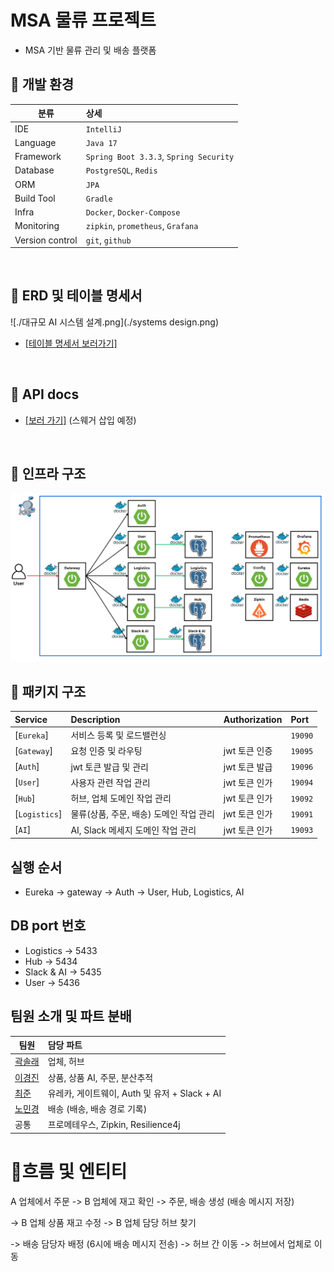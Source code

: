 # MSA 물류 프로젝트
- MSA 기반 물류 관리 및 배송 플랫폼

## 🐹 개발 환경

| 분류       |  상세                                  |
|------------|:------------------------------------|
| IDE        | `IntelliJ`                           |
| Language   | `Java 17`                           |
| Framework  | `Spring Boot 3.3.3`, `Spring Security` |
| Database   | `PostgreSQL`, `Redis` |
|ORM         | `JPA` |
| Build Tool | `Gradle`                          |
| Infra      | `Docker`, `Docker-Compose`        |
|Monitoring  |`zipkin`, `prometheus`, `Grafana` |
|Version control|`git`, `github`|

<br>

## 🧩 ERD 및 테이블 명세서

![./대규모 AI 시스템 설계.png](./systems design.png)
- [[테이블 명세서 보러가기]](https://www.notion.so/teamsparta/fa7f938fb7554cf884904d99c95c8ca5)

<br>

## 🐙 API docs

- [[보러 가기]](https://www.notion.so/teamsparta/API-f7da2a7b7fe64f9c9eeb8616fd15e9f4) (스웨거 삽입 예정)
<br>

## 🐬 인프라 구조
![인프라 설계서.png](infra.png)

## 📂 패키지 구조

| Service	             | Description	    | Authorization	 | Port   |
|:---------------------|:----------------|:---------------|:-------|
| [`Eureka`]           | 서비스 등록 및 로드밸런싱|       | `19090` |
| [`Gateway`]          | 요청 인증 및 라우팅     | jwt 토큰 인증      | `19095` |
| [`Auth`]             | jwt 토큰 발급 및 관리     | jwt 토큰 발급      | `19096` |
| [`User`]             | 사용자 관련 작업 관리   | jwt 토큰 인가      | `19094` |
| [`Hub`]              | 허브, 업체 도메인 작업 관리|jwt 토큰 인가    | `19092` |
| [`Logistics`]        | 물류(상품, 주문, 배송) 도메인 작업 관리|jwt 토큰 인가 | `19091` |
| [`AI`]               | AI, Slack 메세지 도메인 작업 관리|jwt 토큰 인가       | `19093` |


## 실행 순서
- Eureka  → gateway  → Auth  → User, Hub, Logistics, AI

## DB port 번호
- Logistics → 5433
- Hub → 5434
- Slack & AI → 5435
- User → 5436


## 팀원 소개 및 파트 분배

| 팀원   | 담당 파트                                               |
|-------|:-------------------------------------------------|
| [곽솔래](https://github.com/lossol1)   | 업체, 허브                                          |
| [이경진](https://github.com/kyungjinleelee)   | 상품, 상품 AI, 주문, 분산추적                                        |
| [최준](https://github.com/CJ-1998)    | 유레카, 게이트웨이, Auth 및 유저 + Slack + AI |
| [노민경](https://github.com/minjjings)   | 배송 (배송, 배송 경로 기록)                                |
| 공통    | 프로메테우스, Zipkin, Resilience4j                             |

# 🌊흐름 및 엔티티

A 업체에서 주문 -> B 업체에 재고 확인 -> 주문, 배송 생성 (배송 메시지 저장)

-> B 업체 상품 재고 수정 -> B 업체 담당 허브 찾기

-> 배송 담당자 배정 (6시에 배송 메시지 전송) -> 허브 간 이동 -> 허브에서 업체로 이동
